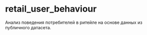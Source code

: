 # retail_user_behaviour
Анализ поведения потребителей в ритейле на основе данных из публичного датасета.
